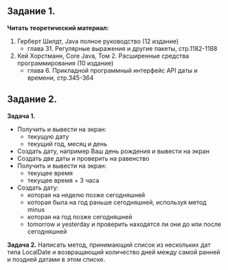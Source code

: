 ## Задание 1.

**Читать теоретический материал:**

1. Герберт Шилдт, Java полное руководство (12 издание)
   - глава 31. Регулярные выражения и другие пакеты, стр.1182-1188
2. Кей Хорстманн, Core Java, Том 2. Расширенные средства программирования (10 издание)
   - глава 6. Прикладной программный интерфейс API даты и времени, стр.345-364

## Задание 2.

**Задача 1.**
- Получить и вывести на экран:
  - текущую дату
  - текущий год, месяц и день
- Создать дату, например Ваш день рождения и вывести на экран
- Создать две даты и проверить на равенство
- Получить и вывести на экран:
  - текущее время
  - текущее время + 3 часа
- Создать дату:
  - которая на неделю позже сегодняшней
  - которая была на год раньше сегодняшней, используя метод minus
  - которая на год позже сегодняшней
  - tomorrow и yesterday и проверить находятся ли они до или после сегодняшней

**Задача 2.**
Написать метод, принимающий список из нескольких дат типа LocalDate и возвращающий количество дней между самой ранней и поздней датами в этом списке.

